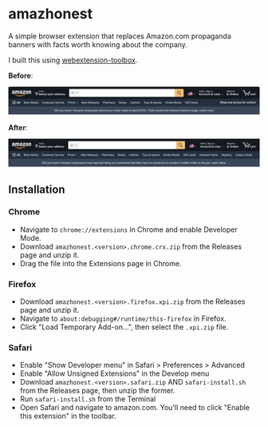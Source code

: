 # amazhonest

A simple browser extension that replaces Amazon.com propaganda banners with facts worth knowing about the company.

I built this using [webextension-toolbox](https://github.com/HaNdTriX/webextension-toolbox).

**Before**:

![Before](/assets/before.png)

**After**:

![After](/assets/after.png)

## Installation

### Chrome

- Navigate to `chrome://extensions` in Chrome and enable Developer Mode.
- Download `amazhonest.<version>.chrome.crx.zip` from the Releases page and unzip it.
- Drag the file into the Extensions page in Chrome.

### Firefox

- Download `amazhonest.<version>.firefox.xpi.zip` from the Releases page and unzip it.
- Navigate to `about:debugging#/runtime/this-firefox` in Firefox.
- Click "Load Temporary Add-on...", then select the `.xpi.zip` file.

### Safari

- Enable "Show Developer menu" in Safari > Preferences > Advanced
- Enable "Allow Unsigned Extensions" in the Develop menu
- Download `amazhonest.<version>.safari.zip` AND `safari-install.sh` from the Releases page, then unzip the former.
- Run `safari-install.sh` from the Terminal
- Open Safari and navigate to amazon.com. You'll need to click "Enable this extension" in the toolbar.
